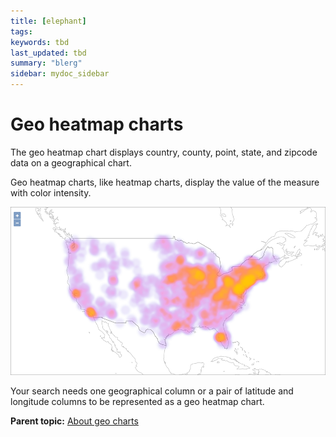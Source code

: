 ```yaml
---
title: [elephant]
tags: 
keywords: tbd
last_updated: tbd
summary: "blerg"
sidebar: mydoc_sidebar
---
```

# Geo heatmap charts

The geo heatmap chart displays country, county, point, state, and zipcode data on a geographical chart.

Geo heatmap charts, like heatmap charts, display the value of the measure with color intensity.

 ![](/pages/images/geo_heat_chart_example.png "Geo heatmap chart example") 

Your search needs one geographical column or a pair of latitude and longitude columns to be represented as a geo heatmap chart.

**Parent topic:** [About geo charts](/pages/end_user_guide/end_user_search/about_geo_charts.html)

